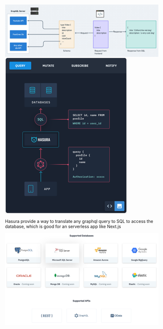 <img src="Hasura GraphQL.assets/Screen Shot 2022-03-31 at 12.29.40 PM.png" alt="Screen Shot 2022-03-31 at 12.29.40 PM" style="zoom:50%;" />

<img src="Hasura GraphQL.assets/Screen Shot 2022-03-31 at 5.07.00 PM.png" alt="Screen Shot 2022-03-31 at 5.07.00 PM" style="zoom:50%;" />

Hasura provide a way to translate any graphql query to SQL to access the database, which is good for an serverless app like Next.js

<img src="Hasura GraphQL.assets/Screen Shot 2022-03-31 at 5.09.21 PM.png" alt="Screen Shot 2022-03-31 at 5.09.21 PM" style="zoom:50%;" />